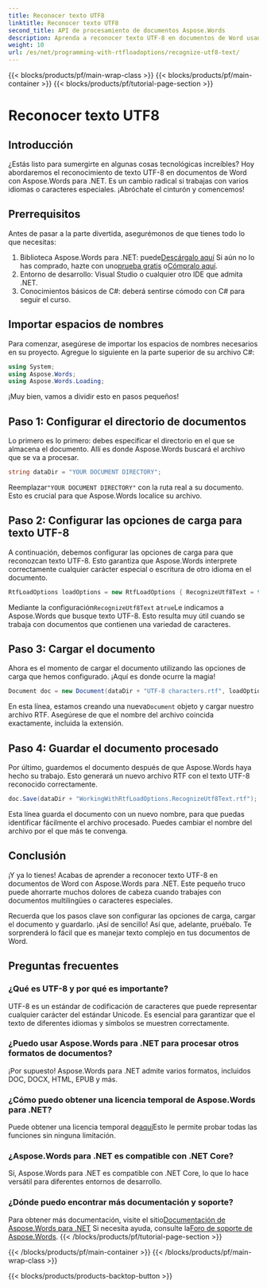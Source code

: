 ```yaml
---
title: Reconocer texto UTF8
linktitle: Reconocer texto UTF8
second_title: API de procesamiento de documentos Aspose.Words
description: Aprenda a reconocer texto UTF-8 en documentos de Word usando Aspose.Words para .NET con esta guía detallada paso a paso.
weight: 10
url: /es/net/programming-with-rtfloadoptions/recognize-utf8-text/
---
```


{{< blocks/products/pf/main-wrap-class >}}
{{< blocks/products/pf/main-container >}}
{{< blocks/products/pf/tutorial-page-section >}}

# Reconocer texto UTF8

## Introducción

¿Estás listo para sumergirte en algunas cosas tecnológicas increíbles? Hoy abordaremos el reconocimiento de texto UTF-8 en documentos de Word con Aspose.Words para .NET. Es un cambio radical si trabajas con varios idiomas o caracteres especiales. ¡Abróchate el cinturón y comencemos!

## Prerrequisitos

Antes de pasar a la parte divertida, asegurémonos de que tienes todo lo que necesitas:

1.  Biblioteca Aspose.Words para .NET: puede[Descárgalo aquí](https://releases.aspose.com/words/net/) Si aún no lo has comprado, hazte con uno[prueba gratis](https://releases.aspose.com/) o[Cómpralo aquí](https://purchase.aspose.com/buy).
2. Entorno de desarrollo: Visual Studio o cualquier otro IDE que admita .NET.
3. Conocimientos básicos de C#: deberá sentirse cómodo con C# para seguir el curso.

## Importar espacios de nombres

Para comenzar, asegúrese de importar los espacios de nombres necesarios en su proyecto. Agregue lo siguiente en la parte superior de su archivo C#:

```csharp
using System;
using Aspose.Words;
using Aspose.Words.Loading;
```

¡Muy bien, vamos a dividir esto en pasos pequeños!

## Paso 1: Configurar el directorio de documentos

Lo primero es lo primero: debes especificar el directorio en el que se almacena el documento. Allí es donde Aspose.Words buscará el archivo que se va a procesar.

```csharp
string dataDir = "YOUR DOCUMENT DIRECTORY";
```

 Reemplazar`"YOUR DOCUMENT DIRECTORY"` con la ruta real a su documento. Esto es crucial para que Aspose.Words localice su archivo.

## Paso 2: Configurar las opciones de carga para texto UTF-8

A continuación, debemos configurar las opciones de carga para que reconozcan texto UTF-8. Esto garantiza que Aspose.Words interprete correctamente cualquier carácter especial o escritura de otro idioma en el documento.

```csharp
RtfLoadOptions loadOptions = new RtfLoadOptions { RecognizeUtf8Text = true };
```

 Mediante la configuración`RecognizeUtf8Text` a`true`Le indicamos a Aspose.Words que busque texto UTF-8. Esto resulta muy útil cuando se trabaja con documentos que contienen una variedad de caracteres.

## Paso 3: Cargar el documento

Ahora es el momento de cargar el documento utilizando las opciones de carga que hemos configurado. ¡Aquí es donde ocurre la magia!

```csharp
Document doc = new Document(dataDir + "UTF-8 characters.rtf", loadOptions);
```

 En esta línea, estamos creando una nueva`Document` objeto y cargar nuestro archivo RTF. Asegúrese de que el nombre del archivo coincida exactamente, incluida la extensión.

## Paso 4: Guardar el documento procesado

Por último, guardemos el documento después de que Aspose.Words haya hecho su trabajo. Esto generará un nuevo archivo RTF con el texto UTF-8 reconocido correctamente.

```csharp
doc.Save(dataDir + "WorkingWithRtfLoadOptions.RecognizeUtf8Text.rtf");
```

Esta línea guarda el documento con un nuevo nombre, para que puedas identificar fácilmente el archivo procesado. Puedes cambiar el nombre del archivo por el que más te convenga.

## Conclusión

¡Y ya lo tienes! Acabas de aprender a reconocer texto UTF-8 en documentos de Word con Aspose.Words para .NET. Este pequeño truco puede ahorrarte muchos dolores de cabeza cuando trabajes con documentos multilingües o caracteres especiales.

Recuerda que los pasos clave son configurar las opciones de carga, cargar el documento y guardarlo. ¡Así de sencillo! Así que, adelante, pruébalo. Te sorprenderá lo fácil que es manejar texto complejo en tus documentos de Word.

## Preguntas frecuentes

### ¿Qué es UTF-8 y por qué es importante?

UTF-8 es un estándar de codificación de caracteres que puede representar cualquier carácter del estándar Unicode. Es esencial para garantizar que el texto de diferentes idiomas y símbolos se muestren correctamente.

### ¿Puedo usar Aspose.Words para .NET para procesar otros formatos de documentos?

¡Por supuesto! Aspose.Words para .NET admite varios formatos, incluidos DOC, DOCX, HTML, EPUB y más.

### ¿Cómo puedo obtener una licencia temporal de Aspose.Words para .NET?

 Puede obtener una licencia temporal de[aquí](https://purchase.aspose.com/temporary-license/)Esto le permite probar todas las funciones sin ninguna limitación.

### ¿Aspose.Words para .NET es compatible con .NET Core?

Sí, Aspose.Words para .NET es compatible con .NET Core, lo que lo hace versátil para diferentes entornos de desarrollo.

### ¿Dónde puedo encontrar más documentación y soporte?

 Para obtener más documentación, visite el sitio[Documentación de Aspose.Words para .NET](https://reference.aspose.com/words/net/) Si necesita ayuda, consulte la[Foro de soporte de Aspose.Words](https://forum.aspose.com/c/words/8).
{{< /blocks/products/pf/tutorial-page-section >}}

{{< /blocks/products/pf/main-container >}}
{{< /blocks/products/pf/main-wrap-class >}}

{{< blocks/products/products-backtop-button >}}
